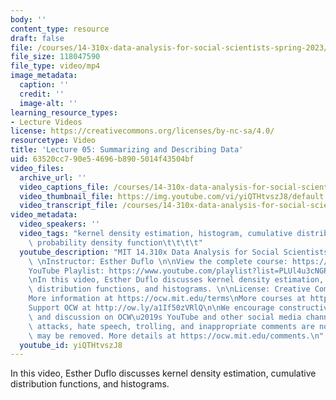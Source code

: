 ```yaml
---
body: ''
content_type: resource
draft: false
file: /courses/14-310x-data-analysis-for-social-scientists-spring-2023/14310x-lecture-5_360p_16_9.mp4
file_size: 118047590
file_type: video/mp4
image_metadata:
  caption: ''
  credit: ''
  image-alt: ''
learning_resource_types:
- Lecture Videos
license: https://creativecommons.org/licenses/by-nc-sa/4.0/
resourcetype: Video
title: 'Lecture 05: Summarizing and Describing Data'
uid: 63520cc7-90e5-4696-b890-5014f43504bf
video_files:
  archive_url: ''
  video_captions_file: /courses/14-310x-data-analysis-for-social-scientists-spring-2023/1lJKmYbk05SgDmsVAi6H4lh2TW3DZYrUv_transcript.webvtt
  video_thumbnail_file: https://img.youtube.com/vi/yiQTHtvszJ8/default.jpg
  video_transcript_file: /courses/14-310x-data-analysis-for-social-scientists-spring-2023/1lJKmYbk05SgDmsVAi6H4lh2TW3DZYrUv_transcript.pdf
video_metadata:
  video_speakers: ''
  video_tags: "kernel density estimation, histogram, cumulative distribution function,\
    \ probability density function\t\t\t\t"
  youtube_description: "MIT 14.310x Data Analysis for Social Scientists, Spring 2023\
    \ \nInstructor: Esther Duflo \n\nView the complete course: https://ocw.mit.edu/courses/14-310x-data-analysis-for-social-scientists-spring-2023\n\
    YouTube Playlist: https://www.youtube.com/playlist?list=PLUl4u3cNGP61ATaGTFcSp7bhogloD2wHP\n\
    \nIn this video, Esther Duflo discusses kernel density estimation, cumulative\
    \ distribution functions, and histograms. \n\nLicense: Creative Commons BY-NC-SA\n\
    More information at https://ocw.mit.edu/terms\nMore courses at https://ocw.mit.edu\n\
    Support OCW at http://ow.ly/a1If50zVRlQ\n\nWe encourage constructive comments\
    \ and discussion on OCW\u2019s YouTube and other social media channels. Personal\
    \ attacks, hate speech, trolling, and inappropriate comments are not allowed and\
    \ may be removed. More details at https://ocw.mit.edu/comments.\n"
  youtube_id: yiQTHtvszJ8
---
```

In this video, Esther Duflo discusses kernel density estimation, cumulative distribution functions, and histograms.